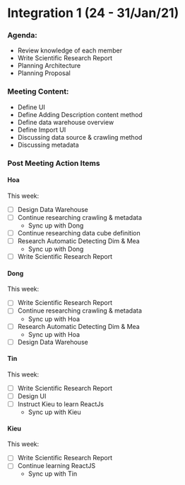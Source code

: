 # Integration 1 (24 - 31/Jan/21)

### Agenda:

- Review knowledge of each member
- Write Scientific Research Report
- Planning Architecture
- Planning Proposal

### Meeting Content:

- Define UI
- Define Adding Description content method
- Define data warehouse overview
- Define Import UI
- Discussing data source & crawling method
- Discussing metadata

### Post Meeting Action Items

#### Hoa

This week:

- [ ] Design Data Warehouse
- [ ] Continue researching crawling & metadata
  - Sync up with Dong
- [ ] Continue researching data cube definition
- [ ] Research Automatic Detecting Dim & Mea
  - Sync up with Dong
- [ ] Write Scientific Research Report

#### Dong

This week:

- [ ] Write Scientific Research Report
- [ ] Continue researching crawling & metadata
  - Sync up with Hoa
- [ ] Research Automatic Detecting Dim & Mea
  - Sync up with Hoa
- [ ] Design Data Warehouse

#### Tin

This week:

- [ ] Write Scientific Research Report
- [ ] Design UI
- [ ] Instruct Kieu to learn ReactJs
  - Sync up with Kieu

#### Kieu

This week:

- [ ] Write Scientific Research Report
- [ ] Continue learning ReactJS
  - Sync up with Tin
